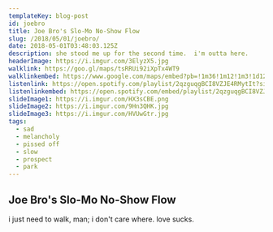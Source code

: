 ```yaml
---
templateKey: blog-post
id: joebro
title: Joe Bro's Slo-Mo No-Show Flow
slug: /2018/05/01/joebro/
date: 2018-05-01T03:48:03.125Z
description: she stood me up for the second time.  i'm outta here.
headerImage: https://i.imgur.com/3ElyzX5.jpg
walklink: https://goo.gl/maps/tsRRUi92iXpTx4WT9
walklinkembed: https://www.google.com/maps/embed?pb=!1m36!1m12!1m3!1d12106.096574012476!2d-73.97957691286446!3d40.6624188193954!2m3!1f0!2f0!3f0!3m2!1i1024!2i768!4f13.1!4m21!3e2!4m3!3m2!1d40.6728623!2d-73.96949459999999!4m3!3m2!1d40.661338699999995!2d-73.9776672!4m3!3m2!1d40.6520483!2d-73.9706905!4m3!3m2!1d40.6606108!2d-73.9641886!4m3!3m2!1d40.6723214!2d-73.96942109999999!5e0!3m2!1sen!2sus!4v1564155048664!5m2!1sen!2sus
listenlink: https://open.spotify.com/playlist/2qzguqgBCI8VZJE4RMytIt?si=ESLormhSRwyLu0dd4UeUCQ
listenlinkembed: https://open.spotify.com/embed/playlist/2qzguqgBCI8VZJE4RMytIt?si=ESLormhSRwyLu0dd4UeUCQ
slideImage1: https://i.imgur.com/HX3sCBE.png
slideImage2: https://i.imgur.com/9Hn3QHK.jpg
slideImage3: https://i.imgur.com/HVUwGtr.jpg
tags:
  - sad
  - melancholy
  - pissed off
  - slow
  - prospect
  - park
---
```


## Joe Bro's Slo-Mo No-Show Flow

i just need to walk, man; i don't care where.  love sucks.